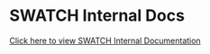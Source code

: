 # SWATCH Internal Docs
[Click here to view SWATCH Internal Documentation](/docs/default/Component/swatch-internal-docs)